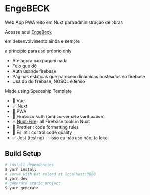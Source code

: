 # EngeBECK

Web App PWA feito em Nuxt para administração de obras

Acesse aqui [EngeBeck](engebeck.com.br)

em desenvolvimento ainda e sempre

a princípio para uso próprio only

- Até agora não paguei nada
- Feio que dói
- Auth usando firebase
- Páginas estáticas que parecem dinâmicas hosteados no firebase
- Usa db do firebase, NOSQL é tenso

Made using Spaceship Template

- 🤘 Vue
- ☄ Nuxt
- 📱 PWA
- 👤 Firebase Auth (and server side verification)
- 🔥 [Nuxt-Fire](https://github.com/lupas/nuxt-fire) : all Firebase tools in Nuxt
- 💄 Prettier : code formatting rules
- 🚨 Eslint : control code quality
- ✅ Jest (testing) -- isso eu não uso não, ta loko

## Build Setup

```bash
# install dependencies
$ yarn install
# serve with hot reload at localhost:3000
$ yarn dev
# generate static project
$ yarn generate
```
